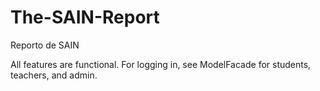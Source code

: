 # The-SAIN-Report
Reporto de SAIN

All features are functional. For logging in, see ModelFacade for students, teachers, and admin.
